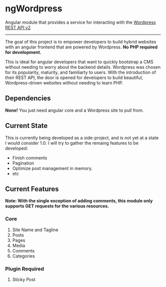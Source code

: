 # ngWordpress
Angular module that provides a service for interacting with the [Wordpress REST API v2](http://v2.wp-api.org/ "WP REST API v2 Documentation")

---

The goal of this project is to empower developers to build hybrid websites with an angular frontend that are powered by Wordpress. **No PHP required for development.**

This is ideal for angular developers that want to quickly bootstrap a CMS without needing to worry about the backend details. Wordpress was chosen for its popularity, maturity, and familiarty to users. With the introduction of their REST API, the door is opened for developers to build beautiful, Wordpress-driven websites without needing to learn PHP.

## Dependencies

**None!** You just need angular core and a Wordpress site to pull from.

## Current State

This is currently being developed as a side-project, and is not yet at a state I would consider 1.0. I will try to gather the remaing features to be developed:

- Finish comments
- Pagination
- Optimize post management in memory.
- etc

## Current Features

**Note: With the single exception of adding comments, this module only supports GET requests for the various resources.**

### Core

1. Site Name and Tagline
2. Posts
3. Pages
4. Media
5. Comments
6. Categories

### Plugin Required

1. Sticky Post
